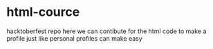 # html-cource
hacktoberfest repo
here we can contibute for the html code to make a profile just like personal profiles can make easy
